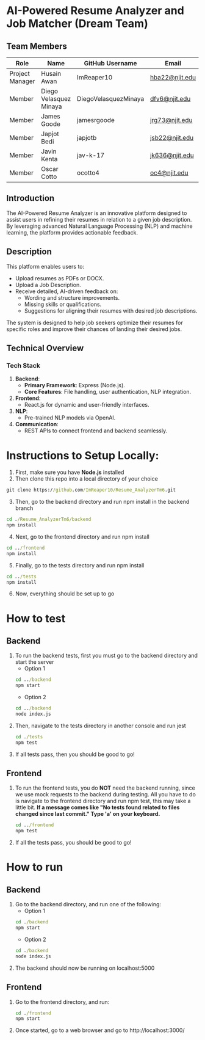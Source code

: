 
# AI-Powered Resume Analyzer and Job Matcher (Dream Team) 

## Team Members

| Role            | Name                    | GitHub Username       | Email               |
|------------------|-------------------------|-----------------------|---------------------|
| Project Manager | Husain Awan             | ImReaper10            | hba22@njit.edu      |
| Member          | Diego Velasquez Minaya  | DiegoVelasquezMinaya  | dfv6@njit.edu       |
| Member          | James Goode             | jamesrgoode           | jrg73@njit.edu      |
| Member          | Japjot Bedi             | japjotb               | jsb22@njit.edu      |
| Member          | Javin Kenta             | jav-k-17              | jk636@njit.edu      |
| Member          | Oscar Cotto             | ocotto4               | oc4@njit.edu        |



## Introduction
The AI-Powered Resume Analyzer is an innovative platform designed to assist users in refining their resumes in relation to a given job description. By leveraging advanced Natural Language Processing (NLP) and machine learning, the platform provides actionable feedback.


## Description
This platform enables users to:
- Upload resumes as PDFs or DOCX.
- Upload a Job Description.
- Receive detailed, AI-driven feedback on:
  - Wording and structure improvements.
  - Missing skills or qualifications.
  - Suggestions for aligning their resumes with desired job descriptions.

The system is designed to help job seekers optimize their resumes for specific roles and improve their chances of landing their desired jobs.


## Technical Overview

### Tech Stack
1. **Backend**:
   - **Primary Framework**: Express (Node.js).
   - **Core Features**: File handling, user authentication, NLP integration.
2. **Frontend**:
   - React.js for dynamic and user-friendly interfaces.
3. **NLP**:
   - Pre-trained NLP models via OpenAI.
4. **Communication**:
   - REST APIs to connect frontend and backend seamlessly.

# Instructions to Setup Locally:

1. First, make sure you have **Node.js** installed
2. Then clone this repo into a local directory of your choice
```cmd
git clone https://github.com/ImReaper10/Resume_AnalyzerTm6.git
```
3. Then, go to the backend directory and run npm install in the backend branch
```cmd
cd ./Resume_AnalyzerTm6/backend
npm install
```
4. Next, go to the frontend directory and run npm install 
```cmd
cd ../frontend
npm install
```
5. Finally, go to the tests directory and run npm install 
```cmd
cd ../tests
npm install
```
6. Now, everything should be set up to go

# How to test

## Backend
1. To run the backend tests, first you must go to the backend directory and start the server
   - Option 1
   ```cmd
   cd ../backend
   npm start
   ```
   - Option 2
   ```cmd
   cd ../backend
   node index.js
   ```
2. Then, navigate to the tests directory in another console and run jest
   ```cmd
   cd ./tests
   npm test
   ```
3. If all tests pass, then you should be good to go!

## Frontend
1. To run the frontend tests, you do **NOT** need the backend running, since we use mock requests to the backend during testing. All you have to do is navigate to the frontend directory and run npm test, this may take a little bit. **If a message comes like "No tests found related to files changed since last commit." Type 'a' on your keyboard.**
   ```cmd
   cd ../frontend
   npm test
   ```
2. If all the tests pass, you should be good to go!

# How to run

## Backend
1. Go to the backend directory, and run one of the following:
   - Option 1
   ```cmd
   cd ./backend
   npm start
   ```
   - Option 2
   ```cmd
   cd ./backend
   node index.js
   ```
2. The backend should now be running on localhost:5000
## Frontend
1. Go to the frontend directory, and run:
   ```cmd
   cd ./frontend
   npm start
   ```
2. Once started, go to a web browser and go to http://localhost:3000/
